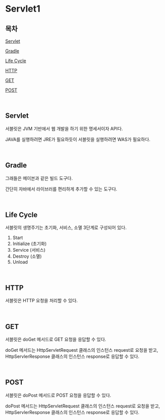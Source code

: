 # Servlet1

## 목차

[Servlet](#Servlet)

[Gradle](#Gradle)

[Life Cycle](#Life-Cycle)

[HTTP](#HTTP)

[GET](#GET)

[POST](#POST)

<br>

## Servlet

서블릿은 JVM 기반에서 웹 개발을 하기 위한 명세서이자 API다.

JAVA를 실행하려면 JRE가 필요하듯이 서블릿을 실행하려면 WAS가 필요하다.

<br>

## Gradle

그래들은 메이븐과 같은 빌드 도구다.

간단히 자바에서 라이브러를 편리하게 추가할 수 있는 도구다.

<br>

## Life Cycle

서블릿의 생명주기는 초기화, 서비스, 소멸 3단계로 구성되어 있다.

1. Start
2. Initialize (초기화)
3. Service (서비스)
4. Destroy (소멸)
5. Unload

<br>

## HTTP

서블릿은 HTTP 요청을 처리할 수 있다.

<br>

## GET

서블릿은 doGet 메서드로 GET 요청을 응답할 수 있다.

doGet 메서드는 HttpServletRequest 클래스의 인스턴스 request로 요청을 받고, HttpServlerResponse 클래스의 인스턴스 response로 응답할 수 있다.

<br>

## POST

서블릿은 doPost 메서드로 POST 요청을 응답할 수 있다.

doPost 메서드는 HttpServletRequest 클래스의 인스턴스 request로 요청을 받고, HttpServlerResponse 클래스의 인스턴스 response로 응답할 수 있다.

